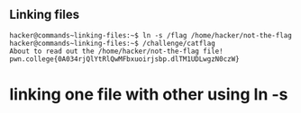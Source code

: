 ## Linking files
    hacker@commands~linking-files:~$ ln -s /flag /home/hacker/not-the-flag
    hacker@commands~linking-files:~$ /challenge/catflag
    About to read out the /home/hacker/not-the-flag file!
    pwn.college{0A034rjQlYtRlQwMFbxuoirjsbp.dlTM1UDLwgzN0czW}
# linking one file with other using ln -s      
